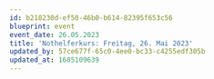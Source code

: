 ```yaml
---
id: b218230d-ef50-46b0-b614-82395f653c56
blueprint: event
event_date: 26.05.2023
title: 'Nothelferkurs: Freitag, 26. Mai 2023'
updated_by: 57ce677f-65c0-4ee0-bc33-c4255edf305b
updated_at: 1685109639
---
```

